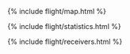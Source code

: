 ---
---

<!--more-->

{% include flight/map.html %}

{% include flight/statistics.html %}

{% include flight/receivers.html %}
